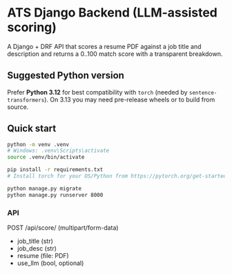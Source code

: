 # ATS Django Backend (LLM-assisted scoring)

A Django + DRF API that scores a resume PDF against a job title and description and returns a 0..100 match score with a transparent breakdown.

## Suggested Python version
Prefer **Python 3.12** for best compatibility with `torch` (needed by `sentence-transformers`). On 3.13 you may need pre-release wheels or to build from source.

## Quick start
```bash
python -m venv .venv
# Windows: .venv\Scripts\activate
source .venv/bin/activate

pip install -r requirements.txt
# Install torch for your OS/Python from https://pytorch.org/get-started/locally/

python manage.py migrate
python manage.py runserver 8000
```

### API
POST /api/score/ (multipart/form-data)
- job_title (str)
- job_desc (str)
- resume (file: PDF)
- use_llm (bool, optional)
